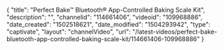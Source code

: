{
    "title": "Perfect Bake&trade; Bluetooth&reg; App-Controlled Baking Scale Kit",
    "description": "",
    "channelid": "114661406",
    "videoid": "109968886",
    "date_created": "1502518621",
    "date_modified": "1504293942",
    "type": "captivate",
    "layout": "channelVideo",
    "url": "\/latest-videos\/perfect-bake-bluetooth-app-controlled-baking-scale-kit\/114661406-109968886"
}